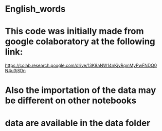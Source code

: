 # English_words

# This code was initially made from google colaboratory at the following link:
https://colab.research.google.com/drive/13K8aNW14nKjvRqmMyPwFNDQ0N4u3j8On

# Also the importation of the data may be different on other notebooks
# data are available in the data folder
